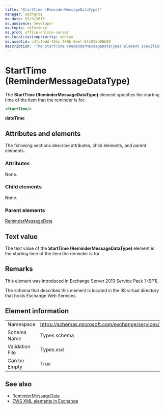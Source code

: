 ```yaml
---
title: "StartTime (ReminderMessageDataType)"
manager: sethgros
ms.date: 03/9/2015
ms.audience: Developer
ms.topic: reference
ms.prod: office-online-server
ms.localizationpriority: medium
ms.assetid: cdfc4edd-463c-409b-9bef-6fb915d00b99
description: "The StartTime (ReminderMessageDataType) element specifies the starting time of the item that the reminder is for."
---
```


# StartTime (ReminderMessageDataType)

The **StartTime (ReminderMessageDataType)** element specifies the starting time of the item that the reminder is for. 
  
```XML
<StartTime/>
```

**dateTime**

## Attributes and elements

The following sections describe attributes, child elements, and parent elements.
  
### Attributes

None.
  
### Child elements

None.
  
### Parent elements

[ReminderMessageData](remindermessagedata.md)
  
## Text value

The text value of the **StartTime (ReminderMessageDataType)** element is the starting time of the item the reminder is for. 
  
## Remarks

This element was introduced in Exchange Server 2013 Service Pack 1 (SP1).
  
The schema that describes this element is located in the IIS virtual directory that hosts Exchange Web Services.
  
## Element information

|||
|:-----|:-----|
|Namespace  <br/> |https://schemas.microsoft.com/exchange/services/2006/types  <br/> |
|Schema Name  <br/> |Types schema  <br/> |
|Validation File  <br/> |Types.xsd  <br/> |
|Can be Empty  <br/> |True  <br/> |
   
## See also

- [ReminderMessageData](remindermessagedata.md)
- [EWS XML elements in Exchange](ews-xml-elements-in-exchange.md)

